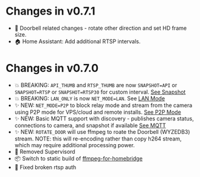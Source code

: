 # Changes in v0.7.1

- 🔨 Doorbell related changes - rotate other direction and set HD frame size.
- 🏠 Home Assistant: Add additional RTSP intervals.

# Changes in v0.7.0

- 💥 BREAKING: `API_THUMB` and `RTSP_THUMB` are now `SNAPSHOT=API` or `SNAPSHOT=RTSP` or `SNAPSHOT=RTSP30` for custom interval. [See Snapshot](https://github.com/mrlt8/docker-wyze-bridge#snapshotstill-images)
- 💥 BREAKING: `LAN_ONLY` is now `NET_MODE=LAN`. See [LAN Mode](https://github.com/mrlt8/docker-wyze-bridge#lan-mode)
- ✨ NEW: `NET_MODE=P2P` to block relay mode and stream from the camera using P2P mode for VPS/cloud and remote installs. [See P2P Mode](https://github.com/mrlt8/docker-wyze-bridge#p2p-mode)
- ✨ NEW: Basic MQTT support with discovery - publishes camera status, connections to camera, and snapshot if available [See MQTT](https://github.com/mrlt8/docker-wyze-bridge#mqtt-beta)
- ✨ NEW: `ROTATE_DOOR` will use ffmpeg to roate the Doorbell (WYZEDB3) stream. NOTE: this will re-encoding rather than copy h264 stream, which may require additional processing power.
- 🔀 Removed Supervisord
- 📦 Switch to static build of [ffmpeg-for-homebridge](https://github.com/homebridge/ffmpeg-for-homebridge)
- 🔨 Fixed broken rtsp auth
